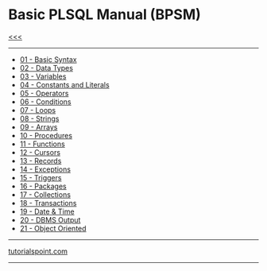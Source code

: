 
Basic PLSQL Manual (BPSM)
======

[<<<](https://github.com/ttltrk/PRG/blob/master/MANUALS.MD)

---

* <a href='#https://github.com/ttltrk/DB/blob/master/PLSQL/DOC/BPSM/01/BASIC_SYNTAX.MD'>01 - Basic Syntax</a>
* <a href='#https://github.com/ttltrk/DB/blob/master/PLSQL/DOC/BPSM/02/DATA_TYPES.MD'>02 - Data Types</a>
* <a href='#https://github.com/ttltrk/DB/blob/master/PLSQL/DOC/BPSM/03/VARIABLES.MD'>03 - Variables</a>
* <a href='#04'>04 - Constants and Literals</a>
* <a href='#05'>05 - Operators</a>
* <a href='#06'>06 - Conditions</a>
* <a href='#07'>07 - Loops</a>
* <a href='#08'>08 - Strings</a>
* <a href='#09'>09 - Arrays</a>
* <a href='#10'>10 - Procedures</a>
* <a href='#11'>11 - Functions</a>
* <a href='#12'>12 - Cursors</a>
* <a href='#13'>13 - Records</a>
* <a href='#14'>14 - Exceptions</a>
* <a href='#15'>15 - Triggers</a>
* <a href='#16'>16 - Packages</a>
* <a href='#17'>17 - Collections</a>
* <a href='#18'>18 - Transactions</a>
* <a href='#19'>19 - Date & Time</a>
* <a href='#20'>20 - DBMS Output</a>
* <a href='#21'>21 - Object Oriented</a>

---

[tutorialspoint.com](https://www.tutorialspoint.com/plsql/index.htm)

---
 

